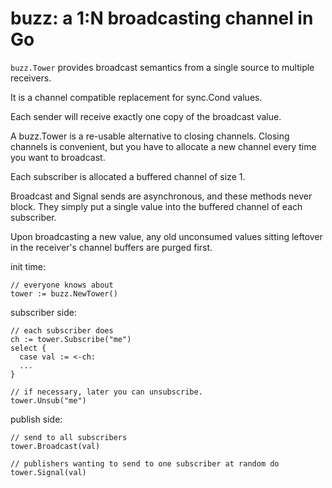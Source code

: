 # buzz: a 1:N broadcasting channel in Go

`buzz.Tower` provides broadcast semantics from
a single source to multiple receivers.

It is a channel compatible replacement for sync.Cond values.

Each sender will receive exactly one copy of the broadcast value. 

A buzz.Tower is a re-usable alternative to closing channels.
Closing channels is convenient, but you have to allocate
a new channel every time you want to broadcast.

Each subscriber is allocated a buffered channel of size 1.

Broadcast and Signal sends are asynchronous, and these methods
never block. They simply put a single value into the buffered
channel of each subscriber.

Upon broadcasting a new value, any old unconsumed values sitting
leftover in the receiver's channel buffers are purged first.

init time:
~~~
// everyone knows about
tower := buzz.NewTower()
~~~

subscriber side:
~~~
// each subscriber does
ch := tower.Subscribe("me")
select {
  case val := <-ch:
  ...
}

// if necessary, later you can unsubscribe.
tower.Unsub("me")
~~~

publish side:
~~~
// send to all subscribers
tower.Broadcast(val)

// publishers wanting to send to one subscriber at random do
tower.Signal(val)

~~~

